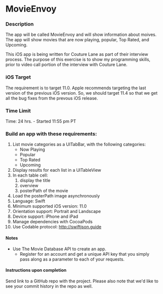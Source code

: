 # MovieEnvoy

### Description
The app will be called MovieEnvoy and will show information about moives.  The app will show movies that are now playing, popular, Top Rated, and Upcoming.

This iOS app is being written for Couture Lane as part of their interview process. The purpose of this exercise is to show my programming skills, prior to video call portion of the interview with Couture Lane.  

### iOS Target
The requirement is to target 11.0.  Apple recommends targeting the last version of the previous iOS version.  So, we should target 11.4 so that we get all the bug fixes from the prevous iOS release.

### Time Limit
Time: 24 hrs. - Started 11:55 pm PT

### Build an app with these requirements: 
1.  List movie categories as a UITabBar, with the following categories:
    * Now Playing
    * Popular
    * Top Rated
    * Upcoming
1.  Display results for each list in a UITableView
1.  In each table cell:
	1.  display the title
	2.  overview
	3.  posterPath of the movie
1.  Load the posterPath image asynchronously
1.  Language: Swift
1.  Minimum supported iOS version: 11.0
1.  Orientation support: Portrait and Landscape
1.  Device support: iPhone and iPad
1.  Manage dependencies with CocoaPods
1.  Use Codable protocol: http://swiftjson.guide

#### Notes
-  Use The Movie Database API to create an app. 
	- Register for an account and get a unique API key that you simply pass along as a parameter to each of your requests. 

#### Instructions upon completion
Send link to a GitHub repo with the project. Please also note that we'd like to see your commit history in the repo as well. 



